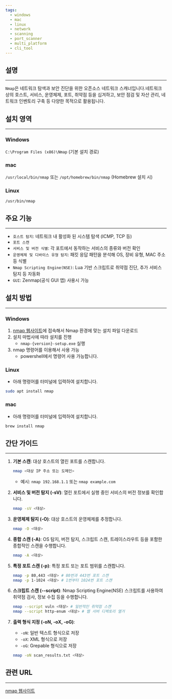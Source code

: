 ```yaml
---
tags:
  - windows
  - mac
  - linux
  - network
  - scanning
  - port_scanner
  - multi_platform
  - cli_tool
---
```

## 설명
---
`Nmap`은 네트워크 탐색과 보안 진단을 위한 오픈소스 네트워크 스캐너입니다.네트워크 상의 호스트, 서비스, 운영체제, 포트, 취약점 등을 십겨하고, 보안 점검 및 자산 관리, 네트워크 인벤토리 구축 등 다양한 목적으로 활용됩니다.

## 설치 영역
---
### Windows
`C:\Program Files (x86)\Nmap` (기본 설치 경로)

### mac
`/usr/local/bin/nmap` 또는 `/opt/homebrew/bin/nmap` (Homebrew 설치 시)

### Linux
`/usr/bin/nmap`

## 주요 기능
---
- `호스트 탐지`: 네트워크 내 활성화 된 시스템 탐색 (ICMP, TCP 등)
- `포트 스캔`
- `서비스 및 버전 식별`: 각 포트에서 동작하는 서비스의 종류와 버전 확인
- `운영체제 및 디바이스 유형 탐지`: 패킷 응답 패턴을 분석해 OS, 장비 유형, MAC 주소 등 식별
- `Nmap Scripting Engine(NSE)`: Lua 기반 스크립트로 취약점 진단, 추가 서비스 탐지 등 자동화
- `GUI`: Zenmap(공식 GUI 앱) 사용시 가능

## 설치 방법
---
### Windows
1. [nmap 웹사이트](https://nmap.org/)에 접속해서 Nmap 환경에 맞는 설치 파일 다운로드
2. 설치 마법사에 따라 설치를 진행
	- `nmap-{version}-setup.exe` 실행
3. nmap 명령어를 이용해서 사용 가능
	- powershell에서 명령어 사용 가능합니다.

### Linux
- 아래 명령어를 터미널에 입력하여 설치합니다.
```sh
sudo apt install nmap
```

### mac
- 아래 명령어를 터미널에 입력하여 설치합니다.
```sh
brew install nmap
```


## 간단 가이드
---
1.  **기본 스캔**: 대상 호스트의 열린 포트를 스캔합니다.
    ```sh
    nmap <대상 IP 주소 또는 도메인>
    ```
    *   예시: `nmap 192.168.1.1` 또는 `nmap example.com`

2.  **서비스 및 버전 탐지 (-sV)**: 열린 포트에서 실행 중인 서비스의 버전 정보를 확인합니다.
    ```sh
    nmap -sV <대상>
    ```

3.  **운영체제 탐지 (-O)**: 대상 호스트의 운영체제를 추정합니다.
    ```sh
    nmap -O <대상>
    ```

4.  **종합 스캔 (-A)**: OS 탐지, 버전 탐지, 스크립트 스캔, 트레이스라우트 등을 포함한 종합적인 스캔을 수행합니다.
    ```sh
    nmap -A <대상>
    ```

5.  **특정 포트 스캔 (-p)**: 특정 포트 또는 포트 범위를 스캔합니다.
    ```sh
    nmap -p 80,443 <대상> # 80번과 443번 포트 스캔
    nmap -p 1-1024 <대상> # 1번부터 1024번 포트 스캔
    ```

6.  **스크립트 스캔 (--script)**: Nmap Scripting Engine(NSE) 스크립트를 사용하여 취약점 검사, 정보 수집 등을 수행합니다.
    ```sh
    nmap --script vuln <대상> # 일반적인 취약점 스캔
    nmap --script http-enum <대상> # 웹 서버 디렉토리 열거
    ```

7.  **출력 형식 지정 (-oN, -oX, -oG)**:
    *   `-oN`: 일반 텍스트 형식으로 저장
    *   `-oX`: XML 형식으로 저장
    *   `-oG`: Grepable 형식으로 저장
    ```sh
    nmap -oN scan_results.txt <대상>
    ```

## 관련 URL
---
[nmap 웹사이트](https://nmap.org/)
